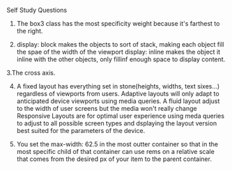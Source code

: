 Self Study Questions
1. The box3 class has the most specificity weight because it's farthest to the right.

2. display: block makes the objects to sort of stack, making each object fill the spae of the width of the viewport
display: inline makes the object it inline with the other objects, only fillinf enough space to display content.

3.The cross axis.

4. A fixed layout has everything set in stone(heights, widths, text sixes...) regardless of viewports from users. 
Adaptive layouts will only adapt to anticipated device viewports using media queries. 
A fluid layout adjust to the width of user screens but the media won't really change
Responsive Layouts are for optimal user experience using meda queries to adjust to all possible screen types and dsplaying the
layout version best suited for the parameters of the device.

5. You set the max-width: 62.5 in the most outter container so that in the most specific child of that container can use rems 
on a relative scale that comes from the desired px of your item to the parent container.
